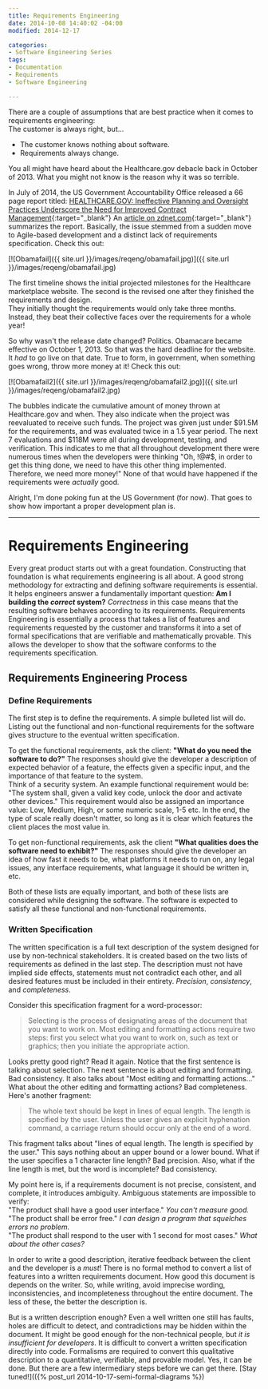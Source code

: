```yaml
---
title: Requirements Engineering
date: 2014-10-08 14:40:02 -04:00
modified: 2014-12-17

categories:
- Software Engineering Series
tags:
- Documentation
- Requirements
- Software Engineering

---
```

There are a couple of assumptions that are best practice when it comes to requirements engineering:  
The customer is always right, but...

*   The customer knows nothing about software.
*   Requirements always change.

You all might have heard about the Healthcare.gov debacle back in October of 2013. 
What you might not know is the reason why it was so terrible.

In July of 2014, the US Government Accountability Office released a 66 page report titled:
[HEALTHCARE.GOV: Ineffective Planning and Oversight Practices Underscore the Need for Improved Contract Management](http://www.gao.gov/assets/670/665179.pdf){:target="_blank"}
An [article on zdnet.com](http://www.zdnet.com/the-billion-dollar-web-site-you-paid-for-7000032564/){:target="_blank"}
summarizes the report. Basically, the issue stemmed from a sudden move to Agile-based
development and a distinct lack of requirements specification. Check this out:

[![Obamafail]({{ site.url }}/images/reqeng/obamafail.jpg)]({{ site.url }}/images/reqeng/obamafail.jpg)

The first timeline shows the initial projected milestones for the Healthcare
marketplace website. The second is the revised one after they finished the requirements and design.  
They initially thought the requirements would only take three months. Instead,
they beat their collective faces over the requirements for a whole year!

So why wasn't the release date changed? Politics. Obamacare became effective on October 1, 2013.
So that was the hard deadline for the website. It _had_ to go live on that date. True to form,
in government, when something goes wrong, throw more money at it! Check this out:

[![Obamafail2]({{ site.url }}/images/reqeng/obamafail2.jpg)]({{ site.url }}/images/reqeng/obamafail2.jpg)

The bubbles indicate the cumulative amount of money thrown at Healthcare.gov and when.
They also indicate when the project was reevaluated to receive such funds. The project
was given just under $91.5M for the requirements, and was evaluated twice in a 1.5 year period.
The next 7 evaluations and $118M were all during development, testing, and verification.
This indicates to me that all throughout development there were numerous times when
the developers were thinking "Oh, !@#$, in order to get this thing done, we need to have
this other thing implemented. Therefore, we need more money!" None of that would have happened
if the requirements were _actually_ good.

Alright, I'm done poking fun at the US Government (for now). That goes to show how important
a proper development plan is.

* * *

# Requirements Engineering

Every great product starts out with a great foundation. Constructing that foundation
is what requirements engineering is all about. A good strong methodology for extracting
and defining software requirements is essential. It helps engineers answer
a fundamentally important question: **Am I building the _correct_ system?** _Correctness_
in this case means that the resulting software behaves according to its requirements.
Requirements Engineering is essentially a process that takes a list of features
and requirements requested by the customer and transforms it into a set of formal specifications
that are verifiable and mathematically provable. This allows the developer to show
that the software conforms to the requirements specification.

## Requirements Engineering Process

### Define Requirements

The first step is to define the requirements. A simple bulleted list will do.
Listing out the functional and non-functional requirements for the software
gives structure to the eventual written specification.

To get the functional requirements, ask the client: **"What do you need the software to do?"**
The responses should give the developer a description of expected behavior of a feature,
the effects given a specific input, and the importance of that feature to the system.  
Think of a security system. An example functional requirement would be:
"The system shall, given a valid key code, unlock the door and activate other devices."
This requirement would also be assigned an importance value: Low, Medium, High,
or some numeric scale, 1-5 etc. In the end, the type of scale really doesn't matter,
so long as it is clear which features the client places the most value in.

To get non-functional requirements, ask the client **"What qualities does the software need to exhibit?"**
The responses should give the developer an idea of how fast it needs to be,
what platforms it needs to run on, any legal issues, any interface requirements,
what language it should be written in, etc.

Both of these lists are equally important, and both of these lists are considered
while designing the software. The software is expected to satisfy all these functional
and non-functional requirements.

### Written Specification

The written specification is a full text description of the system designed for use
by non-technical stakeholders. It is created based on the two lists of requirements
as defined in the last step. The description must not have implied side effects,
statements must not contradict each other, and all desired features must be included
in their entirety. _Precision_, _consistency_, and _completeness_.

Consider this specification fragment for a word-processor:

> Selecting is the process of designating areas of the document that you want to work on.
Most editing and formatting actions require two steps: first you select
what you want to work on, such as text or graphics; then you initiate the appropriate action.

Looks pretty good right? Read it again. Notice that the first sentence is talking
about selection. The next sentence is about editing and formatting. Bad consistency.
It also talks about "Most editing and formatting actions..." What about the other editing
and formatting actions? Bad completeness.  
Here's another fragment:

> The whole text should be kept in lines of equal length. The length
is specified by the user. Unless the user gives an explicit hyphenation command,
a carriage return should occur only at the end of a word.

This fragment talks about "lines of equal length. The length is specified by the user."
This says nothing about an upper bound or a lower bound. What if the user specifies
a 1 character line length? Bad precision. Also, what if the line length is met,
but the word is incomplete? Bad consistency.

My point here is, if a requirements document is not precise, consistent, and complete,
it introduces ambiguity. Ambiguous statements are impossible to verify:  
"The product shall have a good user interface." _You can't measure good._  
"The product shall be error free." _I can design a program that squelches errors no problem._  
"The product shall respond to the user with 1 second for most cases." _What about the other cases?_

In order to write a good description, iterative feedback between the client
and the developer is a _must_! There is no formal method to convert a list of features
into a written requirements document. How good this document is depends on the writer.
So, while writing, avoid imprecise wording, inconsistencies, and incompleteness throughout
the entire document. The less of these, the better the description is.

But is a written description enough? Even a well written one still has faults,
holes are difficult to detect, and contradictions may be hidden within the document.
It might be good enough for the non-technical people, but _it is insufficient for developers_.
It is difficult to convert a written specification directly into code.
Formalisms are required to convert this qualitative description to a quantitative,
verifiable, and provable model. Yes, it can be done. But there are a few intermediary steps
before we can get there. [Stay tuned!](({% post_url 2014-10-17-semi-formal-diagrams %})
